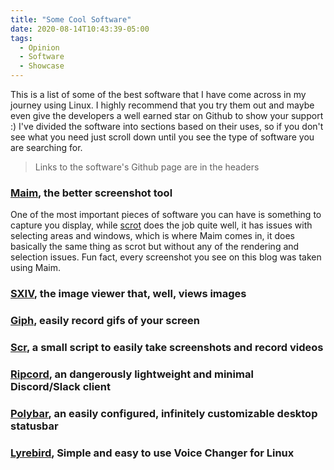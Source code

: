 ```yaml
---
title: "Some Cool Software"
date: 2020-08-14T10:43:39-05:00
tags:
  - Opinion
  - Software
  - Showcase
---
```


This is a list of some of the best software that I have come across in my journey using Linux. I highly recommend that you try them out and maybe even give the developers a well earned star on Github to show your support :) I've divided the software into sections based on their uses, so if you don't see what you need just scroll down until you see the type of software you are searching for.

> Links to the software's Github page are in the headers

### [Maim](https://github.com/naelstrof/maim), the better screenshot tool
One of the most important pieces of software you can have is something to capture you display, while [scrot](https://github.com/dreamer/scrot) does the job quite well, it has issues with selecting areas and windows, which is where Maim comes in, it does basically the same thing as scrot but without any of the rendering and selection issues. Fun fact, every screenshot you see on this blog was taken using Maim.

### [SXIV](https://github.com/muennich/sxiv), the image viewer that, well, views images

### [Giph](https://github.com/phisch/giph), easily record gifs of your screen

### [Scr](https://github.com/6gk/scr), a small script to easily take screenshots and record videos

### [Ripcord](https://cancel.fm/ripcord/), an dangerously lightweight and minimal Discord/Slack client

### [Polybar](https://github.com/polybar/polybar), an easily configured, infinitely customizable desktop statusbar


### [Lyrebird](https://github.com/chxrlt/lyrebird), Simple and easy to use Voice Changer for Linux
